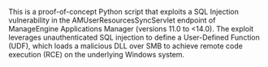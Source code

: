 This is a proof-of-concept Python script that exploits a SQL Injection vulnerability in the AMUserResourcesSyncServlet endpoint of ManageEngine Applications Manager (versions 11.0 to <14.0). The exploit leverages unauthenticated SQL injection to define a User-Defined Function (UDF), which loads a malicious DLL over SMB to achieve remote code execution (RCE) on the underlying Windows system.
